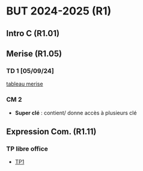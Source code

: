 
# BUT 2024-2025 (R1)

## Intro C (R1.01)

## Merise (R1.05)

### TD 1 [05/09/24]

[tableau merise](./merise/merise.ods)


### CM 2

 - **Super clé** : contient/ donne accès à plusieurs clé


## Expression Com. (R1.11)
 
### TP libre office

- [TP1](./R1.11/TP1.odt)

<!--stackedit_data:
eyJoaXN0b3J5IjpbMTU4MzI3Nzc4NiwxNjIyOTMzMDM2LC0xNj
cyOTExMzc0LDE3MjM1NzE5ODQsLTc3NTkzNjk4NCwtMzk2NTk3
MDU0LC0xNDk0OTUwMzkyLDMxMjg5OTg4NiwxMDE2NTU1NTk5XX
0=
-->